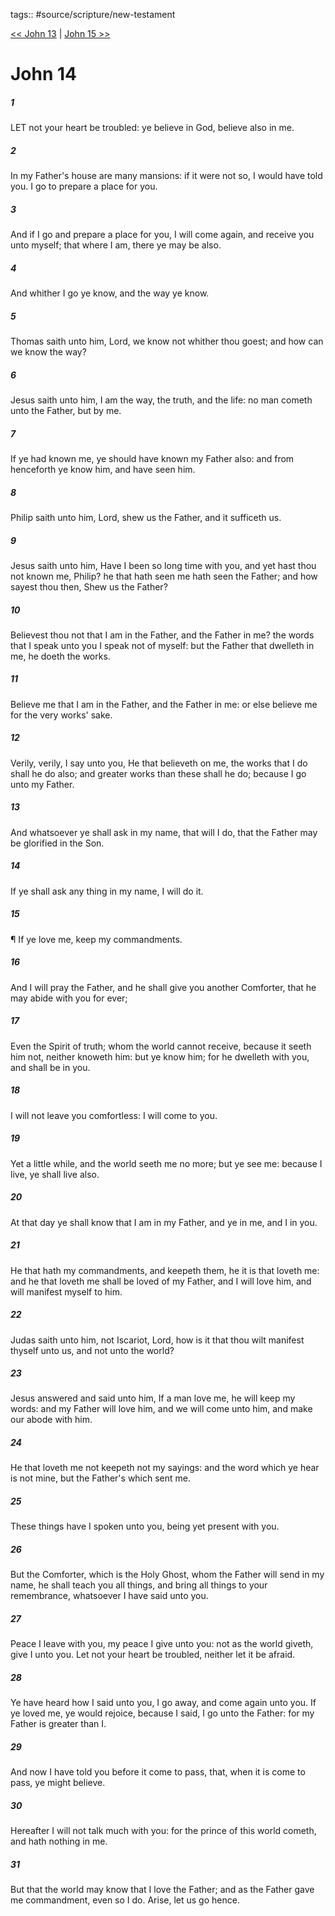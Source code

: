 tags:: #source/scripture/new-testament

[<< John 13](/New_Testament/04_John/John_13.md) | [John 15 >>](/New_Testament/04_John/John_15.md)

# John 14

##### 1

LET not your heart be troubled: ye believe in God, believe also in me.

##### 2

In my Father's house are many mansions: if it were not so, I would have told you. I go to prepare a place for you.

##### 3

And if I go and prepare a place for you, I will come again, and receive you unto myself; that where I am, there ye may be also.

##### 4

And whither I go ye know, and the way ye know.

##### 5

Thomas saith unto him, Lord, we know not whither thou goest; and how can we know the way?

##### 6

Jesus saith unto him, I am the way, the truth, and the life: no man cometh unto the Father, but by me.

##### 7

If ye had known me, ye should have known my Father also: and from henceforth ye know him, and have seen him.

##### 8

Philip saith unto him, Lord, shew us the Father, and it sufficeth us.

##### 9

Jesus saith unto him, Have I been so long time with you, and yet hast thou not known me, Philip? he that hath seen me hath seen the Father; and how sayest thou then, Shew us the Father?

##### 10

Believest thou not that I am in the Father, and the Father in me? the words that I speak unto you I speak not of myself: but the Father that dwelleth in me, he doeth the works.

##### 11

Believe me that I am in the Father, and the Father in me: or else believe me for the very works' sake.

##### 12

Verily, verily, I say unto you, He that believeth on me, the works that I do shall he do also; and greater works than these shall he do; because I go unto my Father.

##### 13

And whatsoever ye shall ask in my name, that will I do, that the Father may be glorified in the Son.

##### 14

If ye shall ask any thing in my name, I will do it.

##### 15

¶ If ye love me, keep my commandments.

##### 16

And I will pray the Father, and he shall give you another Comforter, that he may abide with you for ever;

##### 17

Even the Spirit of truth; whom the world cannot receive, because it seeth him not, neither knoweth him: but ye know him; for he dwelleth with you, and shall be in you.

##### 18

I will not leave you comfortless: I will come to you.

##### 19

Yet a little while, and the world seeth me no more; but ye see me: because I live, ye shall live also.

##### 20

At that day ye shall know that I am in my Father, and ye in me, and I in you.

##### 21

He that hath my commandments, and keepeth them, he it is that loveth me: and he that loveth me shall be loved of my Father, and I will love him, and will manifest myself to him.

##### 22

Judas saith unto him, not Iscariot, Lord, how is it that thou wilt manifest thyself unto us, and not unto the world?

##### 23

Jesus answered and said unto him, If a man love me, he will keep my words: and my Father will love him, and we will come unto him, and make our abode with him.

##### 24

He that loveth me not keepeth not my sayings: and the word which ye hear is not mine, but the Father's which sent me.

##### 25

These things have I spoken unto you, being yet present with you.

##### 26

But the Comforter, which is the Holy Ghost, whom the Father will send in my name, he shall teach you all things, and bring all things to your remembrance, whatsoever I have said unto you.

##### 27

Peace I leave with you, my peace I give unto you: not as the world giveth, give I unto you. Let not your heart be troubled, neither let it be afraid.

##### 28

Ye have heard how I said unto you, I go away, and come again unto you. If ye loved me, ye would rejoice, because I said, I go unto the Father: for my Father is greater than I.

##### 29

And now I have told you before it come to pass, that, when it is come to pass, ye might believe.

##### 30

Hereafter I will not talk much with you: for the prince of this world cometh, and hath nothing in me.

##### 31

But that the world may know that I love the Father; and as the Father gave me commandment, even so I do. Arise, let us go hence.

